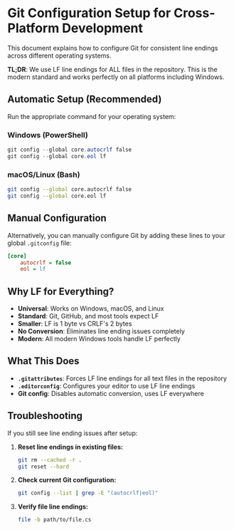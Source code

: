 # Git Configuration Setup for Cross-Platform Development

This document explains how to configure Git for consistent line endings across different operating systems.

**TL;DR**: We use LF line endings for ALL files in the repository. This is the modern standard and works perfectly on all platforms including Windows.

## Automatic Setup (Recommended)

Run the appropriate command for your operating system:

### Windows (PowerShell)

```powershell
git config --global core.autocrlf false
git config --global core.eol lf
```

### macOS/Linux (Bash)

```bash
git config --global core.autocrlf false
git config --global core.eol lf
```

## Manual Configuration

Alternatively, you can manually configure Git by adding these lines to your global `.gitconfig` file:

```ini
[core]
    autocrlf = false
    eol = lf
```

## Why LF for Everything?

- **Universal**: Works on Windows, macOS, and Linux
- **Standard**: Git, GitHub, and most tools expect LF
- **Smaller**: LF is 1 byte vs CRLF's 2 bytes
- **No Conversion**: Eliminates line ending issues completely
- **Modern**: All modern Windows tools handle LF perfectly

## What This Does

- **`.gitattributes`**: Forces LF line endings for all text files in the repository
- **`.editorconfig`**: Configures your editor to use LF line endings
- **Git config**: Disables automatic conversion, uses LF everywhere

## Troubleshooting

If you still see line ending issues after setup:

1. **Reset line endings in existing files:**

   ```bash
   git rm --cached -r .
   git reset --hard
   ```

2. **Check current Git configuration:**

   ```bash
   git config --list | grep -E "(autocrlf|eol)"
   ```

3. **Verify file line endings:**

   ```bash
   file -b path/to/file.cs
   ```
